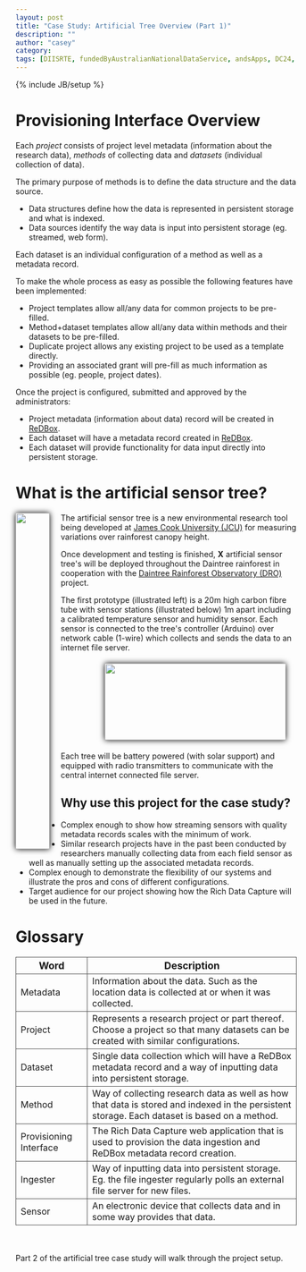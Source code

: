 ```yaml
---
layout: post
title: "Case Study: Artificial Tree Overview (Part 1)"
description: ""
author: "casey"
category: 
tags: [DIISRTE, fundedByAustralianNationalDataService, andsApps, DC24, richDataCapture]
---
```

{% include JB/setup %}

<style>
	.span8 {
		display: inline-block;
	}
	
	.span8 #sidebar li {
		//list-style-position: inside;
		position: relative;
		left: 30px;
		padding-right: 30px;
	}
	
	#sidebar #rest li {
		position: relative;
		left: 0px;
		padding-right: 0px;	
	}
	
	#sensor {
		margin: 20px !important;
		margin-left: 160px !important;	
		padding: 0px !important;
		line-height: 0;
	}

	#sensor img {
		width: 364px;
		height: 137px;
		border: none;	
		box-shadow: 0 0 10px #000;	
	}		
	
	#img-bar {
		display: inline-block;
		float: left;	
		clear: both;
		margin-right: 20px !important;
		line-height: 0;
	}	
	
	#img-bar img {
		width: 61px;
		height: 601px;
		box-shadow: 0 0 10px #000;
	}
	
	/*#img-bar:hover {
		width: 280px;
		height: 2722px;	
		z-index: 9999;
	}*/
	
	table {
		width: 100%;
	}
	
	th {
		font-weight: bolder;
		font-size: 1.1em;
	}
	td, th {
		border: 1px solid #555;
	}
</style>

Provisioning Interface Overview
======================================

Each <i>project</i> consists of project level metadata (information about the research data), <i>methods</i> of collecting data and <i>datasets</i> (individual collection of data).  

The primary purpose of methods is to define the data structure and the data source.  
* Data structures define how the data is represented in persistent storage and what is indexed.
* Data sources identify the way data is input into persistent storage (eg. streamed, web form).

Each dataset is an individual configuration of a method as well as a metadata record.

To make the whole process as easy as possible the following features have been implemented:
* Project templates allow all/any data for common projects to be pre-filled.
* Method+dataset templates allow all/any data within methods and their datasets to be pre-filled. 
* Duplicate project allows any existing project to be used as a template directly.
* Providing an associated grant will pre-fill as much information as possible (eg. people, project dates).

Once the project is configured, submitted and approved by the administrators:
* Project metadata (information about data) record will be created in [ReDBox](http://www.redboxresearchdata.com.au/).
* Each dataset will have a metadata record created in [ReDBox](http://www.redboxresearchdata.com.au/).
* Each dataset will provide functionality for data input directly into persistent storage.

What is the artificial sensor tree?
===================================

<div id="img-bar" title="Prototype artificial sensor tree installation">
	<img src="{{ site.JB.BASE_PATH }}/images/artificial_tree.jpg">
</div>

<span id="sidebar"></span>

The artificial sensor tree is a new environmental research tool being developed at [James Cook University (JCU)](http://www.jcu.edu.au) for measuring variations over rainforest canopy height.

Once development and testing is finished, **X** artificial sensor tree's will be deployed throughout the Daintree rainforest in cooperation with the [Daintree Rainforest Observatory (DRO)](http://eresearch.jcu.edu.au/projects/daintree-rainforest-observatory) project. 

The first prototype (illustrated left) is a 20m high carbon fibre tube with sensor stations (illustrated below) 1m apart including a calibrated temperature sensor and humidity sensor.  Each sensor is connected to the tree's controller (Arduino) over network cable (1-wire) which collects and sends the data to an internet file server. 

<div id="sensor" title="Prototype artificial sensor tree installation">
	<img src="{{ site.JB.BASE_PATH }}/images/sensor.jpg">
</div>

Each tree will be battery powered (with solar support) and equipped with radio transmitters to communicate with the central internet connected file server.

Why use this project for the case study?
----------------------------------------

* Complex enough to show how streaming sensors with quality metadata records scales with the minimum of work.  
* Similar research projects have in the past been conducted by researchers manually collecting data from each field sensor as well as manually setting up the associated metadata records.
* Complex enough to demonstrate the flexibility of our systems and illustrate the pros and cons of different configurations.
* Target audience for our project showing how the Rich Data Capture will be used in the future.

<span id="rest"></span>

Glossary
========

<table>
	<thead>
		<th>Word</th>
		<th>Description</th>
	</thead>
	<tr><td>Metadata</td><td>Information about the data.  Such as the location data is collected at or when it was collected.</td></tr>
	<tr><td>Project</td><td>Represents a research project or part thereof.  Choose a project so that many datasets can be created with similar configurations.</td></tr>
	<tr><td>Dataset</td><td>Single data collection which will have a ReDBox metadata record and a way of inputting data into persistent storage.</td></tr>
	<tr><td>Method</td><td>Way of collecting research data as well as how that data is stored and indexed in the persistent storage.  Each dataset is based on a method.</td></tr>
	<tr><td>Provisioning Interface</td><td>The Rich Data Capture web application that is used to provision the data ingestion and ReDBox metadata record creation.</td></tr>
	<tr><td>Ingester</td><td>Way of inputting data into persistent storage.  Eg. the file ingester regularly polls an external file server for new files.</td></tr>
	<tr><td>Sensor</td><td>An electronic device that collects data and in some way provides that data.</td></tr>	
</table>

<br />
<br />
Part 2 of the artificial tree case study will walk through the project setup.